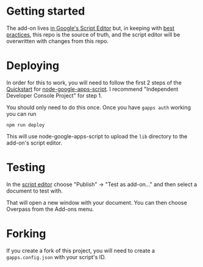 # Getting started

The add-on lives [in Google's Script Editor](https://script.google.com/a/a8c.com/macros/d/1hJ0JBL8vjffwQUzhls0-ihgI7Rb-TcFcKo6qG74TGHE9VFN5gUa8XjUY/edit)
but, in keeping with [best practices](https://developers.googleblog.com/2015/12/advanced-development-process-with-apps.html),
this repo is the source of truth, and the script editor will be overwritten with
changes from this repo.

# Deploying

In order for this to work, you will need to follow the first 2 steps of the
[Quickstart](https://github.com/danthareja/node-google-apps-script/blob/master/README.md#quickstart)
for [node-google-apps-script](https://github.com/danthareja/node-google-apps-script).
I recommend "Independent Developer Console Project" for step 1.

You should only need to do this once. Once you have `gapps auth` working you can
run

`npm run deploy`

This will use node-google-apps-script to upload the `lib` directory to the
add-on's script editor.

# Testing

In the [script editor](https://script.google.com/a/a8c.com/macros/d/1hJ0JBL8vjffwQUzhls0-ihgI7Rb-TcFcKo6qG74TGHE9VFN5gUa8XjUY/edit?splash=yes)
choose "Publish" → "Test as add-on…" and then select a document to test with.

That will open a new window with your document. You can then choose Overpass
from the Add-ons menu.

# Forking

If you create a fork of this project, you will need to create a `gapps.config.json`
with your script's ID.
